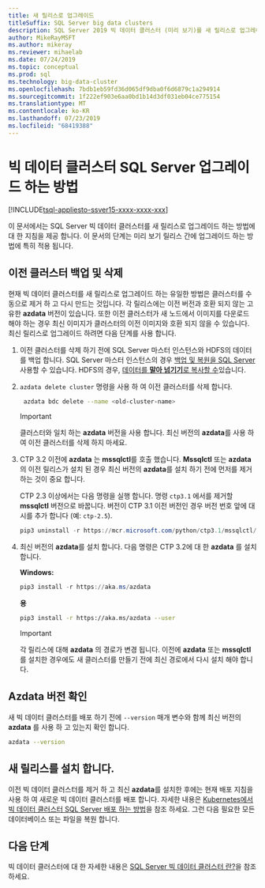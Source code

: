 ```yaml
---
title: 새 릴리스로 업그레이드
titleSuffix: SQL Server big data clusters
description: SQL Server 2019 빅 데이터 클러스터 (미리 보기)를 새 릴리스로 업그레이드 하는 방법에 대해 알아봅니다.
author: MikeRayMSFT
ms.author: mikeray
ms.reviewer: mihaelab
ms.date: 07/24/2019
ms.topic: conceptual
ms.prod: sql
ms.technology: big-data-cluster
ms.openlocfilehash: 7bdb1eb59fd36d065df9dba0f6d6879c1a294914
ms.sourcegitcommit: 1f222ef903e6aa0bd1b14d3df031eb04ce775154
ms.translationtype: MT
ms.contentlocale: ko-KR
ms.lasthandoff: 07/23/2019
ms.locfileid: "68419388"
---
```

# <a name="how-to-upgrade-sql-server-big-data-clusters"></a>빅 데이터 클러스터 SQL Server 업그레이드 하는 방법

[!INCLUDE[tsql-appliesto-ssver15-xxxx-xxxx-xxx](../includes/tsql-appliesto-ssver15-xxxx-xxxx-xxx.md)]

이 문서에서는 SQL Server 빅 데이터 클러스터를 새 릴리스로 업그레이드 하는 방법에 대 한 지침을 제공 합니다. 이 문서의 단계는 미리 보기 릴리스 간에 업그레이드 하는 방법에 특히 적용 됩니다.

## <a name="backup-and-delete-the-old-cluster"></a>이전 클러스터 백업 및 삭제

현재 빅 데이터 클러스터를 새 릴리스로 업그레이드 하는 유일한 방법은 클러스터를 수동으로 제거 하 고 다시 만드는 것입니다. 각 릴리스에는 이전 버전과 호환 되지 않는 고유한 **azdata** 버전이 있습니다. 또한 이전 클러스터가 새 노드에서 이미지를 다운로드 해야 하는 경우 최신 이미지가 클러스터의 이전 이미지와 호환 되지 않을 수 있습니다. 최신 릴리스로 업그레이드 하려면 다음 단계를 사용 합니다.

1. 이전 클러스터를 삭제 하기 전에 SQL Server 마스터 인스턴스와 HDFS의 데이터를 백업 합니다. SQL Server 마스터 인스턴스의 경우 [백업 및 복원을 SQL Server](data-ingestion-restore-database.md)사용할 수 있습니다. HDFS의 경우, [데이터를 **말아 넘기기**로 복사할 수](data-ingestion-curl.md)있습니다.

1. `azdata delete cluster` 명령을 사용 하 여 이전 클러스터를 삭제 합니다.

   ```bash
    azdata bdc delete --name <old-cluster-name>
   ```

   > [!Important]
   > 클러스터와 일치 하는 **azdata** 버전을 사용 합니다. 최신 버전의 **azdata**를 사용 하 여 이전 클러스터를 삭제 하지 마세요.

1. CTP 3.2 이전에 **azdata** 는 **mssqlctl**를 호출 했습니다. **Mssqlctl** 또는 **azdata** 의 이전 릴리스가 설치 된 경우 최신 버전의 **azdata**를 설치 하기 전에 먼저를 제거 하는 것이 중요 합니다.

   CTP 2.3 이상에서는 다음 명령을 실행 합니다. 명령 `ctp3.1` 에서를 제거할 **mssqlctl** 버전으로 바꿉니다. 버전이 CTP 3.1 이전 버전인 경우 버전 번호 앞에 대시를 추가 합니다 (예: `ctp-2.5`).

   ```powershell
   pip3 uninstall -r https://mcr.microsoft.com/python/ctp3.1/mssqlctl/requirements.txt
   ```

1. 최신 버전의 **azdata**를 설치 합니다. 다음 명령은 CTP 3.2에 대 한 **azdata** 를 설치 합니다.

   **Windows:**

   ```powershell
   pip3 install -r https://aka.ms/azdata
   ```

   **용**

   ```bash
   pip3 install -r https://aka.ms/azdata --user
   ```

   > [!IMPORTANT]
   > 각 릴리스에 대해 **azdata** 의 경로가 변경 됩니다. 이전에 **azdata** 또는 **mssqlctl**를 설치한 경우에도 새 클러스터를 만들기 전에 최신 경로에서 다시 설치 해야 합니다.

## <a id="azdataversion"></a>Azdata 버전 확인

새 빅 데이터 클러스터를 배포 하기 전에 `--version` 매개 변수와 함께 최신 버전의 **azdata** 를 사용 하 고 있는지 확인 합니다.

```bash
azdata --version
```

## <a name="install-the-new-release"></a>새 릴리스를 설치 합니다.

이전 빅 데이터 클러스터를 제거 하 고 최신 **azdata**를 설치한 후에는 현재 배포 지침을 사용 하 여 새로운 빅 데이터 클러스터를 배포 합니다. 자세한 내용은 [Kubernetes에서 빅 데이터 클러스터 SQL Server 배포 하는 방법](deployment-guidance.md)을 참조 하세요. 그런 다음 필요한 모든 데이터베이스 또는 파일을 복원 합니다.

## <a name="next-steps"></a>다음 단계

빅 데이터 클러스터에 대 한 자세한 내용은 [SQL Server 빅 데이터 클러스터 란?](big-data-cluster-overview.md)을 참조 하세요.
